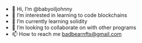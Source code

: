 - 👋 Hi, I’m @babyoiljohnny
- 👀 I’m interested in learning to code blockchains
- 🌱 I’m currently learning solidity
- 💞️ I’m looking to collaborate on with other programs
- 📫 How to reach me badbearnfts@gmail.com

<!---
babyoiljohnny/babyoiljohnny is a ✨ special ✨ repository because its `README.md` (this file) appears on your GitHub profile.
You can click the Preview link to take a look at your changes.
--->

